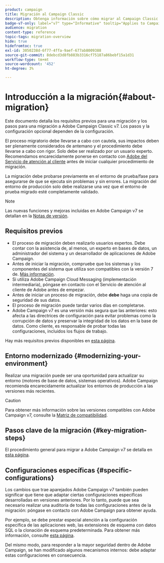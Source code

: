 ```yaml
---
product: campaign
title: Migración al Campaign Classic
description: Obtenga información sobre cómo migrar al Campaign Classic desde una versión anterior de Campaign
badge-v7-only: label="v7" type="Informative" tooltip="Applies to Campaign Classic v7 only"
audience: migration
content-type: reference
topic-tags: migration-overview
hide: true
hidefromtoc: true
exl-id: 3050238d-6f77-4ffa-9aef-677ab8009388
source-git-commit: 8debcd3d8fb883b3316cf75187a86bebf15a1d31
workflow-type: tm+mt
source-wordcount: '452'
ht-degree: 3%

---
```


# Introducción a la migración{#about-migration}



Este documento detalla los requisitos previos para una migración y los pasos para una migración a Adobe Campaign Classic v7. Los pasos y la configuración opcional dependen de la configuración.

El proceso migratorio debe llevarse a cabo con cautela, sus impactos deben ser plenamente considerados de antemano y el procedimiento debe llevarse a cabo con rigor. Solo debe ser realizado por un usuario experto. Recomendamos encarecidamente ponerse en contacto con [Adobe del Servicio de atención al cliente](https://helpx.adobe.com/es/enterprise/admin-guide.html/enterprise/using/support-for-experience-cloud.ug.html) antes de iniciar cualquier procedimiento de migración.

La migración debe probarse previamente en el entorno de prueba/fase para asegurarse de que se ejecuta sin problemas y sin errores. La migración del entorno de producción solo debe realizarse una vez que el entorno de prueba migrado esté completamente validado.

>[!NOTE]
>
>Las nuevas funciones y mejoras incluidas en Adobe Campaign v7 se detallan en la [Notas de versión](../../rn/using/latest-release.md).


## Requisitos previos

* El proceso de migración deben realizarlo usuarios expertos. Debe contar con la asistencia de, al menos, un experto en bases de datos, un administrador del sistema y un desarrollador de aplicaciones de Adobe Campaign.
* Antes de iniciar la migración, compruebe que los sistemas y los componentes del sistema que utiliza son compatibles con la versión 7 de. [Más información](../../rn/using/compatibility-matrix.md).
* Si utiliza Adobe Campaign Cloud Messaging (implementación intermediaria), póngase en contacto con el Servicio de atención al cliente de Adobe antes de empezar.
* Antes de iniciar un proceso de migración, debe **debe** haga una copia de seguridad de sus datos.
* El proceso de migración puede tardar varios días en completarse.
* Adobe Campaign v7 es una versión más segura que las anteriores: esto afecta a las directrices de configuración para evitar problemas como la corrupción de datos y preservar la integridad de los datos en la base de datos. Como cliente, es responsable de probar todas las configuraciones, incluidos los flujos de trabajo.

Hay más requisitos previos disponibles en [esta página](../../migration/using/before-starting-migration.md).


## Entorno modernizado {#modernizing-your-environment}

Realizar una migración puede ser una oportunidad para actualizar su entorno (motores de base de datos, sistemas operativos). Adobe Campaign recomienda encarecidamente actualizar los entornos de producción a las versiones más recientes.

>[!CAUTION]
>
>Para obtener más información sobre las versiones compatibles con Adobe Campaign v7, consulte la [Matriz de compatibilidad](../../rn/using/compatibility-matrix.md).

## Pasos clave de la migración {#key-migration-steps}

El procedimiento general para migrar a Adobe Campaign v7 se detalla en [esta página](../../migration/using/before-starting-migration.md).


## Configuraciones específicas {#specific-configurations}

Los cambios que trae aparejados Adobe Campaign v7 también pueden significar que tiene que adaptar ciertas configuraciones específicas desarrolladas en versiones anteriores. Por lo tanto, puede que sea necesario realizar una auditoría de todas las configuraciones antes de la migración: póngase en contacto con Adobe Campaign para obtener ayuda.

Por ejemplo, se debe prestar especial atención a la configuración específica de las aplicaciones web, las extensiones de esquema con datos SQL o la clonación de esquema predeterminada. Para obtener más información, consulte [esta página](../../migration/using/configuring-your-platform.md).

Del mismo modo, para responder a la mayor seguridad dentro de Adobe Campaign, se han modificado algunos mecanismos internos: debe adaptar estas configuraciones en consecuencia.

